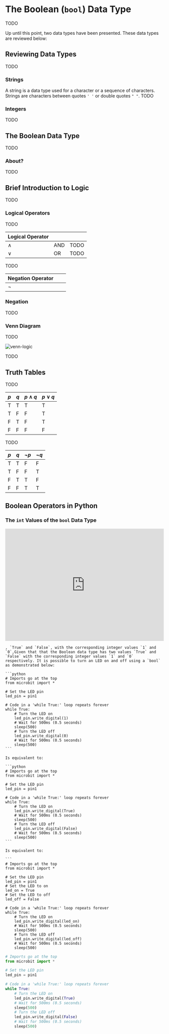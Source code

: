 # The Boolean (`bool`) Data Type

TODO

Up until this point, two data types have been presented. These data types are reviewed below:

## Reviewing Data Types

TODO

### Strings

A  string is a data type used for a character or a sequence of characters. Strings are characters between quotes `' '` or double quotes `" "`. TODO



### Integers


TODO


## The Boolean Data Type

TODO

### About?

TODO

## Brief Introduction to Logic

TODO

### Logical Operators

TODO

| Logical Operator |      |      |
| ---------------- | ---- | ---- |
| $\land$          | AND  | TODO |
| $\lor$           | OR   | TODO |

TODO

| Negation Operator |      |      |
| ----------------- | ---- | ---- |
| $\neg$            |      |      |



### Negation

TODO


### Venn Diagram

TODO

![venn-logic](assets/venn-logic.png) 

TODO

## Truth Tables

TODO


| $p$  | $q$  | $p\land q$ | $p\lor q$ |
| ---- | ---- | ---------- | --------- |
| T    | T    | T          | T         |
| T    | F    | F          | T         |
| F    | T    | F          | T         |
| F    | F    | F          | F         |

TODO

| $p$  | $q$  | $\neg p$ | $\neg q$ |
| ---- | ---- | -------- | -------- |
| T    | T    | F        | F        |
| T    | F    | F        | T        |
| F    | T    | T        | F        |
| F    | F    | T        | T        |



## Boolean Operators in Python

### The `int` Values of the `bool` Data Type

<iframe src="https://trinket.io/embed/python3/3066842cb6?runOption=run&showInstructions=true" width="100%" height="356" frameborder="0" marginwidth="0" marginheight="0" allowfullscreen></iframe>




````{note}
, `True` and `False`, with the corresponding integer values `1` and `0`,Given that that the Boolean data type has two values `True` and `False` with the corresponding integer values `1` and `0` respectively. It is possible to turn an LED on and off using a `bool` as demonstrated below:

```python
# Imports go at the top
from microbit import *

# Set the LED pin
led_pin = pin1

# Code in a 'while True:' loop repeats forever
while True:
    # Turn the LED on
    led_pin.write_digital(1)
    # Wait for 500ms (0.5 seconds)
    sleep(500)
    # Turn the LED off
    led_pin.write_digital(0)
    # Wait for 500ms (0.5 seconds)
    sleep(500)
```

Is equivalent to:

```python
# Imports go at the top
from microbit import *

# Set the LED pin
led_pin = pin1

# Code in a 'while True:' loop repeats forever
while True:
    # Turn the LED on
    led_pin.write_digital(True)
    # Wait for 500ms (0.5 seconds)
    sleep(500)
    # Turn the LED off
    led_pin.write_digital(False)
    # Wait for 500ms (0.5 seconds)
    sleep(500)
```

Is equivalent to:

```
# Imports go at the top
from microbit import *

# Set the LED pin
led_pin = pin1
# Set the LED to on
led_on = True
# Set the LED to off
led_off = False

# Code in a 'while True:' loop repeats forever
while True:
    # Turn the LED on
    led_pin.write_digital(led_on)
    # Wait for 500ms (0.5 seconds)
    sleep(500)
    # Turn the LED off
    led_pin.write_digital(led_off)
    # Wait for 500ms (0.5 seconds)
    sleep(500)
````


```python
# Imports go at the top
from microbit import *

# Set the LED pin
led_pin = pin1

# Code in a 'while True:' loop repeats forever
while True:
    # Turn the LED on
    led_pin.write_digital(True)
    # Wait for 500ms (0.5 seconds)
    sleep(500)
    # Turn the LED off
    led_pin.write_digital(False)
    # Wait for 500ms (0.5 seconds)
    sleep(500)

```
```


